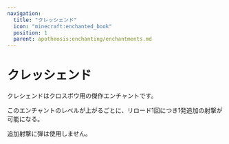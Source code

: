 ```yaml
---
navigation:
  title: "クレッシェンド"
  icon: "minecraft:enchanted_book"
  position: 1
  parent: apotheosis:enchanting/enchantments.md
---
```


# クレッシェンド

<Color id="dark_green">クレシェンド</Color>はクロスボウ用の傑作エンチャントです。

このエンチャントのレベルが上がるごとに、リロード1回につき1発追加の射撃が可能になる。

追加射撃に弾は使用しません。

